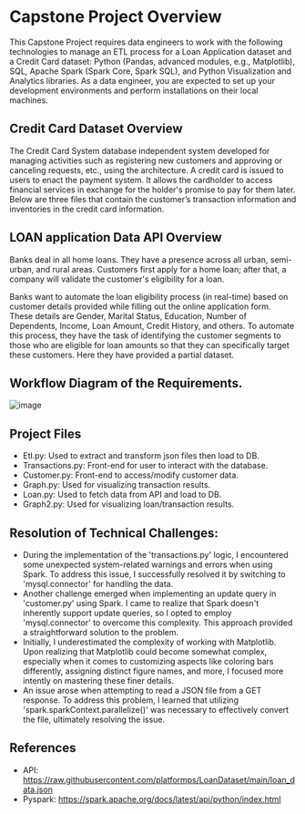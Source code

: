 
# Capstone Project Overview

This Capstone Project requires data engineers to work with the following technologies to manage an ETL process for a Loan Application dataset and a Credit Card dataset: Python (Pandas, advanced modules, e.g., Matplotlib), SQL, Apache Spark (Spark Core, Spark SQL), and Python Visualization and Analytics libraries. As a data engineer, you are expected to set up your development environments and perform installations on their local machines.

## Credit Card Dataset Overview

The Credit Card System database independent system developed for managing activities such as registering new customers and approving or canceling requests, etc., using the architecture. A credit card is issued to users to enact the payment system. It allows the cardholder to access financial services in exchange for the holder's promise to pay for them later. Below are three files that contain the customer’s transaction information and inventories in the credit card information.

## LOAN application Data API Overview

Banks deal in all home loans. They have a presence across all urban, semi-urban, and rural areas. Customers first apply for a home loan; after that, a company will validate the customer's eligibility for a loan.

Banks want to automate the loan eligibility process (in real-time) based on customer details provided while filling out the online application form. These details are Gender, Marital Status, Education, Number of Dependents, Income, Loan Amount, Credit History, and others. To automate this process, they have the task of identifying the customer segments to those who are eligible for loan amounts so that they can specifically target these customers. Here they have provided a partial dataset.

## Workflow Diagram of the Requirements.

![image](https://github.com/shawnk-23/DE_Capstone/assets/136545323/2f969e5b-d911-490e-9676-52d62684fce1)


## Project Files

- Etl.py: Used to extract and transform json files then load to DB.
- Transactions.py: Front-end for user to interact with the database.
- Customer.py: Front-end to access/modify customer data.
- Graph.py: Used for visualizing transaction results.
- Loan.py: Used to fetch data from API and load to DB.
- Graph2.py: Used for visualizing loan/transaction results.

## Resolution of Technical Challenges:
- During the implementation of the 'transactions.py' logic, I encountered some unexpected system-related warnings and errors when using Spark. To address this issue, I successfully resolved it by switching to 'mysql.connector' for handling the data.
- Another challenge emerged when implementing an update query in 'customer.py' using Spark. I came to realize that Spark doesn't inherently support update queries, so I opted to employ 'mysql.connector' to overcome this complexity. This approach provided a straightforward solution to the problem.
- Initially, I underestimated the complexity of working with Matplotlib. Upon realizing that Matplotlib could become somewhat complex, especially when it comes to customizing aspects like coloring bars differently, assigning distinct figure names, and more, I focused more intently on mastering these finer details.
- An issue arose when attempting to read a JSON file from a GET response. To address this problem, I learned that utilizing 'spark.sparkContext.parallelize()' was necessary to effectively convert the file, ultimately resolving the issue.
  
## References

- API: https://raw.githubusercontent.com/platformps/LoanDataset/main/loan_data.json
- Pyspark: https://spark.apache.org/docs/latest/api/python/index.html
